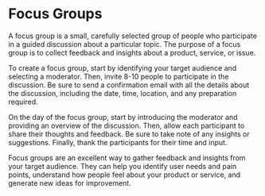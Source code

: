 # Focus Groups

A focus group is a small, carefully selected group of people who participate in a guided discussion about a particular topic. The purpose of a focus group is to collect feedback and insights about a product, service, or issue.

To create a focus group, start by identifying your target audience and selecting a moderator. Then, invite 8-10 people to participate in the discussion. Be sure to send a confirmation email with all the details about the discussion, including the date, time, location, and any preparation required.

On the day of the focus group, start by introducing the moderator and providing an overview of the discussion. Then, allow each participant to share their thoughts and feedback. Be sure to take note of any insights or suggestions. Finally, thank the participants for their time and input.

Focus groups are an excellent way to gather feedback and insights from your target audience. They can help you identify user needs and pain points, understand how people feel about your product or service, and generate new ideas for improvement.
